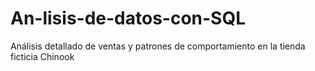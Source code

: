# An-lisis-de-datos-con-SQL
Análisis detallado de ventas y patrones de comportamiento en la tienda ficticia Chinook
